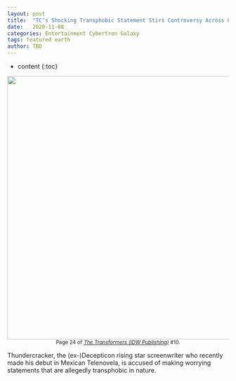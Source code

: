 ```yaml
---
layout: post
title:  "TC's Shocking Transphobic Statement Stirs Controversy Across Cybertron and Earth"
date:   2020-11-08
categories: Entertainment Cybertron Galaxy
tags: featured earth
author: TBD
---
```


* content
{:toc}

<div style="text-align:center"><img src="{{ site.baseurl }}/images/tc_high_heels_cropped.png" width="600px"/></div>
<div align="center"><sup>Page 24 of <a href="https://en.wikipedia.org/wiki/The_Transformers_(IDW_Publishing)"><i>The Transformers (IDW Publishing)</i></a> #10.</sup></div>

Thundercracker, the (ex-)Decepticon rising star screenwriter who recently made his debut in Mexican Telenovela, is accused of making worrying statements that are allegedly transphobic in nature.